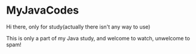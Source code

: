 # MyJavaCodes
Hi there, only for study(actually there isn't any way to use)

This is only a part of my Java study, and welcome to watch, unwelcome to spam!
